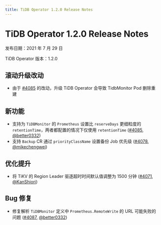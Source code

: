 ```yaml
---
title: TiDB Operator 1.2.0 Release Notes
---
```


# TiDB Operator 1.2.0 Release Notes

发布日期：2021 年 7 月 29 日

TiDB Operator 版本：1.2.0

## 滚动升级改动

- 由于 [#4085](https://github.com/pingcap/tidb-operator/pull/4085) 的改动，升级 TiDB Operator 会导致 TidbMonitor Pod 删除重建

## 新功能

- 支持为 `TiDBMonitor` 的 `Prometheus` 设置比 `reserveDays` 更细粒度的 `retentionTime`，两者都配置的情况下仅使用 `retentionTime` ([#4085](https://github.com/pingcap/tidb-operator/pull/4085), [@better0332](https://github.com/better0332))
- 支持 `Backup` CR 通过 `priorityClassName` 设置备份 Job 优先级 ([#4078](https://github.com/pingcap/tidb-operator/pull/4078), [@mikechengwei](https://github.com/mikechengwei))

## 优化提升

- 将 TiKV 的 Region Leader 驱逐超时时间默认值调整为 1500 分钟 ([#4071](https://github.com/pingcap/tidb-operator/pull/4071), [@KanShiori](https://github.com/KanShiori))

## Bug 修复

- 修复解析 `TiDBMonitor` 定义中 `Prometheus.RemoteWrite` 的 URL 可能失败的问题 ([#4087](https://github.com/pingcap/tidb-operator/pull/4087), [@better0332](https://github.com/better0332))
